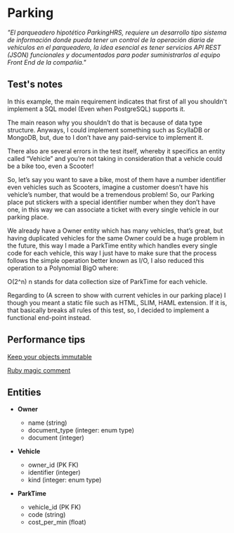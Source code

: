 # Parking 

*"El parqueadero hipotético ParkingHRS, requiere un desarrollo tipo sistema de información donde pueda tener un control de la operación diaria de vehículos en el parqueadero, la idea esencial es tener servicios API REST (JSON) funcionales y documentados para poder suministrarlos al equipo Front End de la compañía."*

## Test's notes 

In this example, the main requirement indicates that first of all you shouldn't implement a SQL model (Even when PostgreSQL) supports it.

The main reason why you shouldn’t do that is because of data type structure. Anyways, I could implement something such as ScyllaDB or MongoDB, but, due to I don’t have any paid-service to implement it.

There also are several errors in the test itself, whereby it specifics an entity called “Vehicle” and you’re not taking in consideration that a vehicle could be a bike too, even a Scooter!

So, let’s say you want to save a bike, most of them have a number identifier even vehicles such as Scooters, imagine a customer doesn’t have his vehicle’s number, that would be a tremendous problem! So, our Parking place put stickers with a special identifier number when they don’t have one, in this way we can associate a ticket with every single vehicle in our parking place.

We already have a Owner entity which has many vehicles, that’s great, but having duplicated vehicles for the same Owner could be a huge problem in the future, this way I made a ParkTime entity which handles every single code for each vehicle, this way I just have to make sure that the process follows the simple operation better known as I/O, I also reduced this operation to a Polynomial BigO where:

O(2^n) n stands for data collection size of ParkTime for each vehicle.

Regarding to  (A screen to show with current vehicles in our parking place) I though you meant a static file such as HTML, SLIM, HAML extension. If it is, that basically breaks all rules of this test, so, I decided to implement a functional end-point instead.

## Performance tips

[Keep your objects immutable](https://medium.com/@nardonykolyszyn/keep-your-objects-immutable-f8a1b757c911) 

[Ruby magic comment](https://medium.com/bit-concept/ruby-about-deep-symbolize-keys-and-frozen-string-literal-true-e773725549ad)

## Entities
  * **Owner** 
    
    * name (string)
    * document_type (integer: enum type)
    * document (integer)
  
  * **Vehicle**
    
    * owner_id (PK FK)
    * identifier (integer)
    * kind (integer: enum type)
  
  * **ParkTime**
    * vehicle_id (PK FK)
    * code (string)
    * cost_per_min (float)
